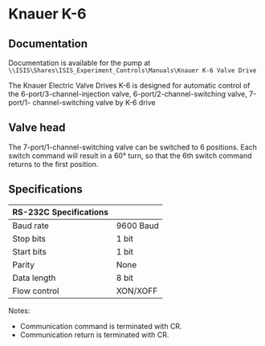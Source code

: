 # Knauer K-6

## Documentation

Documentation is available for the pump at `\\ISIS\Shares\ISIS_Experiment_Controls\Manuals\Knauer K-6 Valve Drive`

The Knauer Electric Valve Drives K-6 is designed for automatic control of the
6-port/3-channel-injection valve, 6-port/2-channel-switching valve, 7-port/1-
channel-switching valve by K-6 drive

## Valve head

The 7-port/1-channel-switching valve can be switched to 6 positions. Each switch
command will result in a 60° turn, so that the 6th switch command returns to the
first position.

## Specifications

|      RS-232C Specifications  |   |
|---------------|------------------|
|     Baud rate | 9600 Baud       |
|     Stop bits | 1 bit            |
|     Start bits | 1 bit            |
|        Parity | None             |
|   Data length | 8 bit            |
|  Flow control | XON/XOFF |

Notes:
 - Communication command is terminated with CR.
 - Communication return is terminated with CR. 
